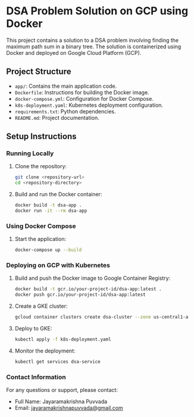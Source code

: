 # DSA Problem Solution on GCP using Docker

This project contains a solution to a DSA problem involving finding the maximum path sum in a binary tree. The solution is containerized using Docker and deployed on Google Cloud Platform (GCP).

## Project Structure

- `app/`: Contains the main application code.
- `Dockerfile`: Instructions for building the Docker image.
- `docker-compose.yml`: Configuration for Docker Compose.
- `k8s-deployment.yaml`: Kubernetes deployment configuration.
- `requirements.txt`: Python dependencies.
- `README.md`: Project documentation.

## Setup Instructions

### Running Locally

1. Clone the repository:
    ```sh
    git clone <repository-url>
    cd <repository-directory>
    ```

2. Build and run the Docker container:
    ```sh
    docker build -t dsa-app .
    docker run -it --rm dsa-app
    ```

### Using Docker Compose

1. Start the application:
    ```sh
    docker-compose up --build
    ```

### Deploying on GCP with Kubernetes

1. Build and push the Docker image to Google Container Registry:
    ```sh
    docker build -t gcr.io/your-project-id/dsa-app:latest .
    docker push gcr.io/your-project-id/dsa-app:latest
    ```

2. Create a GKE cluster:
    ```sh
    gcloud container clusters create dsa-cluster --zone us-central1-a
    ```

3. Deploy to GKE:
    ```sh
    kubectl apply -f k8s-deployment.yaml
    ```

4. Monitor the deployment:
    ```sh
    kubectl get services dsa-service
    ```

### Contact Information

For any questions or support, please contact:

- Full Name: Jayaramakrishna Puvvada
- Email: jayaramakrishnapuvvada@gmail.com
